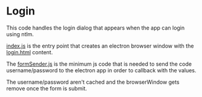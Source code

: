 # Login

This code handles the login dialog that appears when the app can login using ntlm.

[index.js](index.js) is the entry point that creates an electron browser window with the [login.html](login.html) content.

The [formSender.js](formSender.js) is the minimum js code that is needed to send the code username/password to the electron app in order to callback with the values.

The username/password aren't cached and the browserWindow gets remove once the form is submit.
